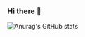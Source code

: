 ### Hi there 👋

![Anurag's GitHub stats](https://github-readme-stats.vercel.app/api?username=Songkunda&show_icons=true&theme=radical)
